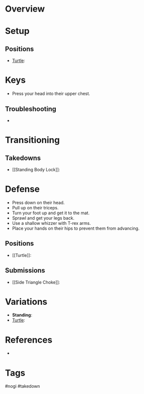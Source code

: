# Overview
# Setup
## Positions
- [Turtle](obsidian://open?vault=Obsidian-BJJ-Notes&file=Positions%2FTurtle):
# Keys
- Press your head into their upper chest.
## Troubleshooting
- 
# Transitioning
## Takedowns
- [[Standing Body Lock]]:
# Defense
- Press down on their head.
- Pull up on their triceps.
- Turn your foot up and get it to the mat.
- Sprawl and get your legs back.
- Use a shallow whizzer with T-rex arms.
- Place your hands on their hips to prevent them from advancing.
## Positions
- [[Turtle]]:
## Submissions
- [[Side Triangle Choke]]:
# Variations
- **Standing**:
- [Turtle](obsidian://open?vault=Obsidian-BJJ-Notes&file=Positions%2FTurtle):
# References
- 
# Tags
#nogi #takedown 